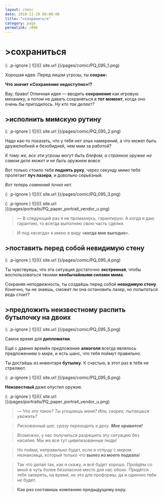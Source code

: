 ```yaml
---
layout: comic
date: 2018-11-29 00:00:00
title: ">сохраниться"
category: page
permalink: /096
---
```


# >сохраниться

{: .p-ignore }
![]({{ site.url }}/pages/comic/PQ_095_1.png)

Хорошая идея. Перед лицом угрозы, ты <strong>сохран-</strong>

<strong>Что значит «Сохранение недоступно»!?</strong>

Вау, браво! Отличная идея — вводить <strong>сохранение </strong>как игровую механику, а потом не давать сохраняться в <strong>тот момент</strong>, когда оно очень бы пригодилось. <em>Ну кто так делает?</em>

## >исполнить мимскую рутину

{: .p-ignore }
![]({{ site.url }}/pages/comic/PQ_095_2.png)

Надо как-то показать, что у тебя нет злых намерений, а что может быть дружелюбней и безобидней, чем мим за работой?

<em>К тому же, все эти угрозы могут быть блефом, а странное оружие на самом деле может и не быть оружием вовсе.</em>

Вот только стоило тебе <strong>поднять руку</strong>, через секунду мимо тебя пролетает <strong>луч лазера</strong>, и довольно серьёзный.

<em>Вот теперь сомнений точно нет.</em>

{: .p-ignore }
![]({{ site.url }}/pages/comic/PQ_095_3.png)

{: .p-ignore }
![]({{ site.url }}/pages/portraits/PQ_paper_portrait_vendor_u.png)

<blockquote>— В следующий раз я не промахнусь, гарантирую. А когда я даю гарантию, то всегда выполняю свою часть сделки.</blockquote>

<blockquote>И под «всегда» я имею в виду «<strong>когда мне выгодно</strong>».</blockquote>

## >поставить перед собой невидимую стену

{: .p-ignore }
![]({{ site.url }}/pages/comic/PQ_095_4.png)

Ты чувствуешь, что эта ситуация достаточно <strong>экстренная</strong>, чтобы воспользоваться твоими <strong>необычайными силами мима</strong>.

Сохраняя неподвижность, ты создаёшь перед собой <strong>невидимую стену</strong>. Конечно, ты не знаешь, сможет ли она остановить лазер, но <em>попытаться ведь стоит</em>?

## >предложить неизвестному распить бутылочку на двоих

{: .p-ignore }
![]({{ site.url }}/pages/comic/PQ_095_5.png)

Самое время для <strong>дипломатии</strong>.

Ещё с давних времён предложение <strong>алкоголя </strong>всегда являлось предложением о мире, и есть шанс, что тебя поймут правильно.

Ты достаёшь из инвентаря <strong>бутылку</strong>. К счастью, в этот раз в тебя не стреляют.

{: .p-ignore }
![]({{ site.url }}/pages/comic/PQ_095_6.png)

<strong>Неизвестный </strong>даже опустил оружие.

{: .p-ignore }
![]({{ site.url }}/pages/portraits/PQ_paper_portrait_vendor_u.png)

<blockquote><em>— Что это такое? Ты угощаешь меня? Или, скорее, пытаешься уважить?</em></blockquote>

<blockquote><em>Рискованный шаг, сразу переходить к делу. <strong><strong>Мне нравится!</strong></strong></em></blockquote>

<blockquote>Возможно, у нас получиться разрешить эту ситуацию без насилия. Мы же все тут цивилизованные люди!</blockquote>

<blockquote>Но пойми, неправильно будет, если я отпущу с миром незнакомца, который только что <strong>вылез из моего подвала</strong>! </blockquote>

<blockquote>Так что делай так, как я скажу, и всё будет хорошо. Пройдём со мной в чуть более безопасное место для нас обоих. Придётся тебя запереть, на время, но это для проформы, да и одиноко тебе не будет.</blockquote>

<blockquote><strong>Как раз составишь компанию предыдущему вору.</strong></blockquote>
